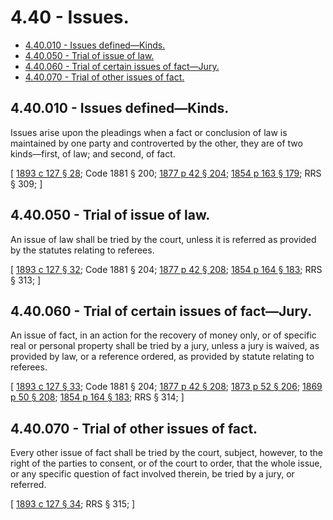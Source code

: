 # 4.40 - Issues.
* [4.40.010 - Issues defined—Kinds.](#440010---issues-definedkinds)
* [4.40.050 - Trial of issue of law.](#440050---trial-of-issue-of-law)
* [4.40.060 - Trial of certain issues of fact—Jury.](#440060---trial-of-certain-issues-of-factjury)
* [4.40.070 - Trial of other issues of fact.](#440070---trial-of-other-issues-of-fact)
## 4.40.010 - Issues defined—Kinds.
Issues arise upon the pleadings when a fact or conclusion of law is maintained by one party and controverted by the other, they are of two kinds—first, of law; and second, of fact.

\[ [1893 c 127 § 28](https://leg.wa.gov/CodeReviser/documents/sessionlaw/1893c127.pdf?cite=1893%20c%20127%20§%2028); Code 1881 § 200; [1877 p 42 § 204](https://leg.wa.gov/CodeReviser/Pages/session_laws.aspx?cite=1877%20p%2042%20§%20204); [1854 p 163 § 179](https://leg.wa.gov/CodeReviser/Pages/session_laws.aspx?cite=1854%20p%20163%20§%20179); RRS § 309; \]

## 4.40.050 - Trial of issue of law.
An issue of law shall be tried by the court, unless it is referred as provided by the statutes relating to referees.

\[ [1893 c 127 § 32](https://leg.wa.gov/CodeReviser/documents/sessionlaw/1893c127.pdf?cite=1893%20c%20127%20§%2032); Code 1881 § 204; [1877 p 42 § 208](https://leg.wa.gov/CodeReviser/Pages/session_laws.aspx?cite=1877%20p%2042%20§%20208); [1854 p 164 § 183](https://leg.wa.gov/CodeReviser/Pages/session_laws.aspx?cite=1854%20p%20164%20§%20183); RRS § 313; \]

## 4.40.060 - Trial of certain issues of fact—Jury.
An issue of fact, in an action for the recovery of money only, or of specific real or personal property shall be tried by a jury, unless a jury is waived, as provided by law, or a reference ordered, as provided by statute relating to referees.

\[ [1893 c 127 § 33](https://leg.wa.gov/CodeReviser/documents/sessionlaw/1893c127.pdf?cite=1893%20c%20127%20§%2033); Code 1881 § 204; [1877 p 42 § 208](https://leg.wa.gov/CodeReviser/Pages/session_laws.aspx?cite=1877%20p%2042%20§%20208); [1873 p 52 § 206](https://leg.wa.gov/CodeReviser/Pages/session_laws.aspx?cite=1873%20p%2052%20§%20206); [1869 p 50 § 208](https://leg.wa.gov/CodeReviser/Pages/session_laws.aspx?cite=1869%20p%2050%20§%20208); [1854 p 164 § 183](https://leg.wa.gov/CodeReviser/Pages/session_laws.aspx?cite=1854%20p%20164%20§%20183); RRS § 314; \]

## 4.40.070 - Trial of other issues of fact.
Every other issue of fact shall be tried by the court, subject, however, to the right of the parties to consent, or of the court to order, that the whole issue, or any specific question of fact involved therein, be tried by a jury, or referred.

\[ [1893 c 127 § 34](https://leg.wa.gov/CodeReviser/documents/sessionlaw/1893c127.pdf?cite=1893%20c%20127%20§%2034); RRS § 315; \]


